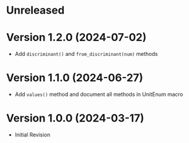 # Unreleased

# Version 1.2.0 (2024-07-02)

- Add `discriminant()` and `from_discriminant(num)` methods

# Version 1.1.0 (2024-06-27)

- Add `values()` method and document all methods in UnitEnum macro

# Version 1.0.0 (2024-03-17)

- Initial Revision